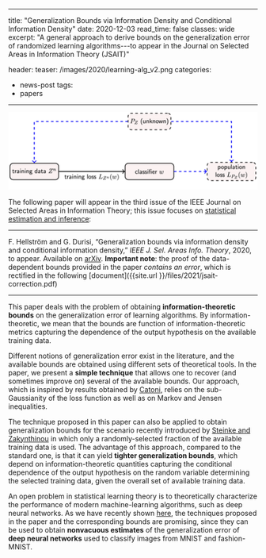 --- 
title:  "Generalization Bounds via Information Density and Conditional Information Density"
date: 2020-12-03
read_time: false
classes: wide
excerpt: "A general approach to derive bounds on the generalization error of randomized learning algorithms---to appear in the Journal on Selected Areas in Information Theory (JSAIT)"

header:
  teaser: /images/2020/learning-alg_v2.png
categories:
  - news-post
tags:
  - papers
  ---

![The generalization error is the difference between the training loss and the population loss](/images/2020/learning-alg.png)

The following paper will appear in the third issue of the IEEE Journal on Selected Areas in Information Theory; this issue focuses on [statistical estimation and inference](https://www.itsoc.org/publications/journal-on-selected-areas-in-information-theory-jsait/jsait-cfps/past-cfps/jsait-cfp-estimation-and-inference):

* * *

F. Hellström and G. Durisi, “Generalization bounds via information density and conditional information density,” *IEEE J. Sel. Areas Info. Theory*, 2020, to appear. Available on [arXiv](http://arxiv.org/abs/2005.08044).
**Important note**: the proof of the data-dependent bounds provided in the paper *contains an error*, which is rectified in the following [document]({{site.url }}/files/2021/jsait-correction.pdf)

* * *

This paper deals with the problem of obtaining **information-theoretic bounds** on the generalization error of learning algorithms. By information-theoretic, we mean that the bounds are function of information-theoretic metrics capturing the dependence of the output hypothesis on the available training data.

Different notions of generalization error exist in the literature, and the available bounds are obtained using different sets of theoretical tools. In the paper, we present a **simple technique** that allows one to recover (and sometimes improve on) several of the available bounds. Our approach, which is inspired by results obtained by [Catoni](https://arxiv.org/abs/0712.0248), relies on the sub-Gaussianity of the loss function as well as on Markov and Jensen inequalities. 

The technique proposed in this paper can also be applied to obtain generalization bounds for the scenario recently introduced by [Steinke and Zakynthinou](https://arxiv.org/abs/2001.09122) in which only a randomly-selected fraction of the available training data is used. The advantage of this approach, compared to the standard one, is that it can yield **tighter generalization bounds**, which depend on information-theoretic quantities capturing the conditional dependence of the output hypothesis on the random variable determining the selected training data, given the overall set of available training data.

An open problem in statistical learning theory is to theoretically characterize the performance of modern machine-learning algorithms, such as deep neural networks. As we have recently shown [here](https://arxiv.org/abs/2010.11552), the techniques proposed in the paper and the corresponding bounds are promising, since they can be used to obtain **nonvacuous estimates** of the generalization error of **deep neural networks** used to classify images from MNIST and fashion-MNIST. 




